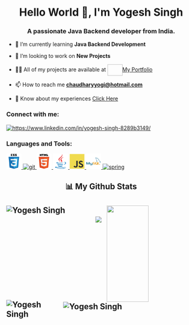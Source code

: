 <h1 align="center">Hello World 👋, I'm Yogesh Singh</h1>
<h3 align="center">A passionate Java Backend developer from India.</h3>

- 🌱 I’m currently learning **Java Backend Development**

- 👯 I’m looking to work on **New Projects**

- 👨‍💻 All of my projects are available at <a href="https://chadharyyogi.github.io/" target="blank"><img align="center"   height="30" width="40" />My Portfolio</a>


- 📫 How to reach me **chaudharyyogi@hotmail.com**

- 📄 Know about my experiences <a href="https://1drv.ms/b/s!AkWy6hKVnwWBgvIriQ6pKnv2ae64_w?e=8uGU16" target="blank" alt="https://1drv.ms/b/s!AkWy6hKVnwWBgvIriQ6pKnv2ae64_w?e=8uGU16">Click Here</a>

<h3 align="left">Connect with me:</h3>
<p align="left">
<a href="https://www.linkedin.com/in/yogesh-singh-8289b3149/" target="blank"><img align="center" src="https://raw.githubusercontent.com/rahuldkjain/github-profile-readme-generator/master/src/images/icons/Social/linked-in-alt.svg" alt="https://www.linkedin.com/in/yogesh-singh-8289b3149/" height="30" width="40" /></a>
</p>

<h3 align="left">Languages and Tools:</h3>
<p align="left"> <a href="https://www.w3schools.com/css/" target="_blank" rel="noreferrer"> <img src="https://raw.githubusercontent.com/devicons/devicon/master/icons/css3/css3-original-wordmark.svg" alt="css3" width="40" height="40"/> </a> <a href="https://git-scm.com/" target="_blank" rel="noreferrer"> <img src="https://www.vectorlogo.zone/logos/git-scm/git-scm-icon.svg" alt="git" width="40" height="40"/> </a> <a href="https://www.w3.org/html/" target="_blank" rel="noreferrer"> <img src="https://raw.githubusercontent.com/devicons/devicon/master/icons/html5/html5-original-wordmark.svg" alt="html5" width="40" height="40"/> </a> <a href="https://www.java.com" target="_blank" rel="noreferrer"> <img src="https://raw.githubusercontent.com/devicons/devicon/master/icons/java/java-original.svg" alt="java" width="40" height="40"/> </a> <a href="https://developer.mozilla.org/en-US/docs/Web/JavaScript" target="_blank" rel="noreferrer"> <img src="https://raw.githubusercontent.com/devicons/devicon/master/icons/javascript/javascript-original.svg" alt="javascript" width="40" height="40"/> </a> <a href="https://www.mysql.com/" target="_blank" rel="noreferrer"> <img src="https://raw.githubusercontent.com/devicons/devicon/master/icons/mysql/mysql-original-wordmark.svg" alt="mysql" width="40" height="40"/> </a> <a href="https://spring.io/" target="_blank" rel="noreferrer"> <img src="https://www.vectorlogo.zone/logos/springio/springio-icon.svg" alt="spring" width="40" height="40"/> </a> </p>



<h2 align="center">📊 My Github Stats<h2>
<div>
  <img align="left" src="https://github-readme-streak-stats.herokuapp.com/?user=chadharyyogi&theme=radical" alt="Yogesh Singh" height="250px" width="47%" />
  <img align="right" src="https://github-readme-stats.vercel.app/api?username=chadharyyogi&show_icons=true&theme=radical" height="255px" width="47%"/>
<div>
  </br>
  
  
  
  <div>
  <img align="left" src="https://github-readme-stats.vercel.app/api/top-langs/?username=chadharyyogi&theme=radical&langs_count=8" alt="Yogesh Singh" height="230px" width="25%" />
  <img img align="right" src="https://github-profile-summary-cards.vercel.app/api/cards/profile-details?username=chadharyyogi&theme=radical" alt="Yogesh Singh" height="220px" width="70%"/>
  

<div>

  
 <img  src="https://raw.githubusercontent.com/Trilokia/Trilokia/379277808c61ef204768a61bbc5d25bc7798ccf1/bottom_header.svg" />


















<!--

Here are some ideas to get you started:

- 🔭 I’m currently working on ...
- 🌱 I’m currently learning ...
- 👯 I’m looking to collaborate on ...
- 🤔 I’m looking for help with ...
- 💬 Ask me about ...
- 📫 How to reach me: ...
- 😄 Pronouns: ...
- ⚡ Fun fact: ...
-->
